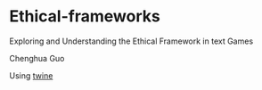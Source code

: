 # Ethical-frameworks

Exploring and Understanding the Ethical Framework in text Games

Chenghua Guo

Using [twine](http://twinery.org)

